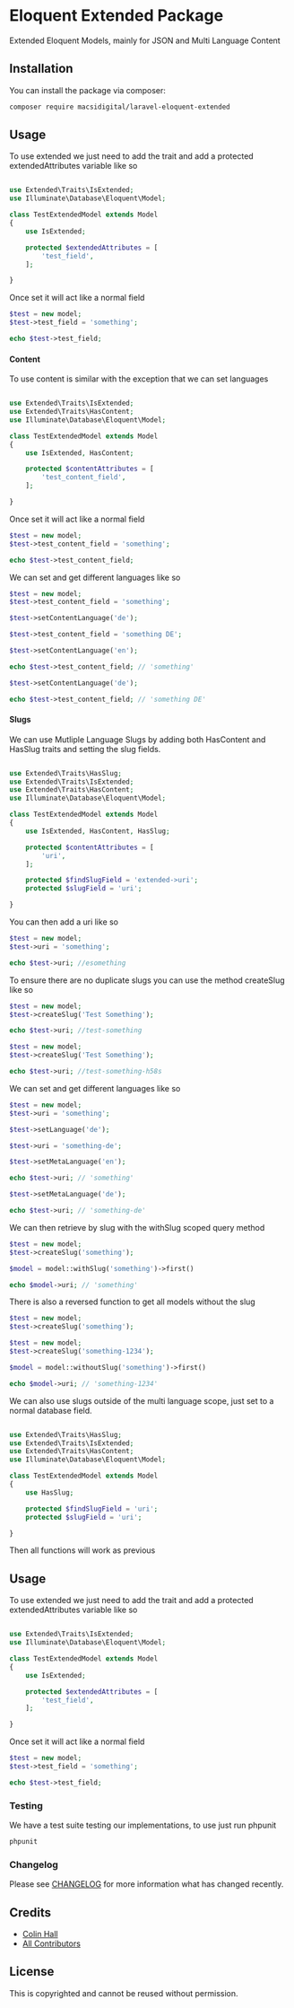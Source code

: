# Eloquent Extended Package

Extended Eloquent Models, mainly for JSON and Multi Language Content

## Installation

You can install the package via composer:

```bash
composer require macsidigital/laravel-eloquent-extended
```

## Usage

To use extended we just need to add the trait and add a protected extendedAttributes variable like so

``` php

use Extended\Traits\IsExtended;
use Illuminate\Database\Eloquent\Model;

class TestExtendedModel extends Model
{
	use IsExtended;

	protected $extendedAttributes = [
		'test_field',
	];

}
```

Once set it will act like a normal field

``` php
$test = new model;
$test->test_field = 'something';

echo $test->test_field;
```

#### Content

To use content is similar with the exception that we can set languages

``` php

use Extended\Traits\IsExtended;
use Extended\Traits\HasContent;
use Illuminate\Database\Eloquent\Model;

class TestExtendedModel extends Model
{
	use IsExtended, HasContent;

	protected $contentAttributes = [
		'test_content_field',
	];

}
```

Once set it will act like a normal field

``` php
$test = new model;
$test->test_content_field = 'something';

echo $test->test_content_field;
```

We can set and get different languages like so

``` php
$test = new model;
$test->test_content_field = 'something';

$test->setContentLanguage('de');

$test->test_content_field = 'something DE';

$test->setContentLanguage('en');

echo $test->test_content_field; // 'something'

$test->setContentLanguage('de');

echo $test->test_content_field; // 'something DE'

```

#### Slugs

We can use Mutliple Language Slugs by adding both HasContent and HasSlug traits and setting the slug fields.

``` php

use Extended\Traits\HasSlug;
use Extended\Traits\IsExtended;
use Extended\Traits\HasContent;
use Illuminate\Database\Eloquent\Model;

class TestExtendedModel extends Model
{
	use IsExtended, HasContent, HasSlug;

	protected $contentAttributes = [
		'uri',
	];

	protected $findSlugField = 'extended->uri';
	protected $slugField = 'uri';

}
```

You can then add a uri like so

``` php
$test = new model;
$test->uri = 'something';

echo $test->uri; //esomething
```

To ensure there are no duplicate slugs you can use the method createSlug like so

``` php
$test = new model;
$test->createSlug('Test Something');

echo $test->uri; //test-something

$test = new model;
$test->createSlug('Test Something');

echo $test->uri; //test-something-h58s
```

We can set and get different languages like so

``` php
$test = new model;
$test->uri = 'something';

$test->setLanguage('de');

$test->uri = 'something-de';

$test->setMetaLanguage('en');

echo $test->uri; // 'something'

$test->setMetaLanguage('de');

echo $test->uri; // 'something-de'

```

We can then retrieve by slug with the withSlug scoped query method

``` php
$test = new model;
$test->createSlug('something');

$model = model::withSlug('something')->first()

echo $model->uri; // 'something'

```

There is also a reversed function to get all models without the slug

``` php
$test = new model;
$test->createSlug('something');

$test = new model;
$test->createSlug('something-1234');

$model = model::withoutSlug('something')->first()

echo $model->uri; // 'something-1234'

```

We can also use slugs outside of the multi language scope, just set to a normal database field.

``` php

use Extended\Traits\HasSlug;
use Extended\Traits\IsExtended;
use Extended\Traits\HasContent;
use Illuminate\Database\Eloquent\Model;

class TestExtendedModel extends Model
{
	use HasSlug;

	protected $findSlugField = 'uri';
	protected $slugField = 'uri';

}
```

Then all functions will work as previous

## Usage

To use extended we just need to add the trait and add a protected extendedAttributes variable like so

``` php

use Extended\Traits\IsExtended;
use Illuminate\Database\Eloquent\Model;

class TestExtendedModel extends Model
{
	use IsExtended;

	protected $extendedAttributes = [
		'test_field',
	];

}
```

Once set it will act like a normal field

``` php
$test = new model;
$test->test_field = 'something';

echo $test->test_field;
```

### Testing

We have a test suite testing our implementations, to use just run phpunit

``` bash
phpunit
```

### Changelog

Please see [CHANGELOG](CHANGELOG.md) for more information what has changed recently.

## Credits

- [Colin Hall](https://github.com/colinhall17)
- [All Contributors](../../contributors)

## License

This is copyrighted and cannot be reused without permission.
